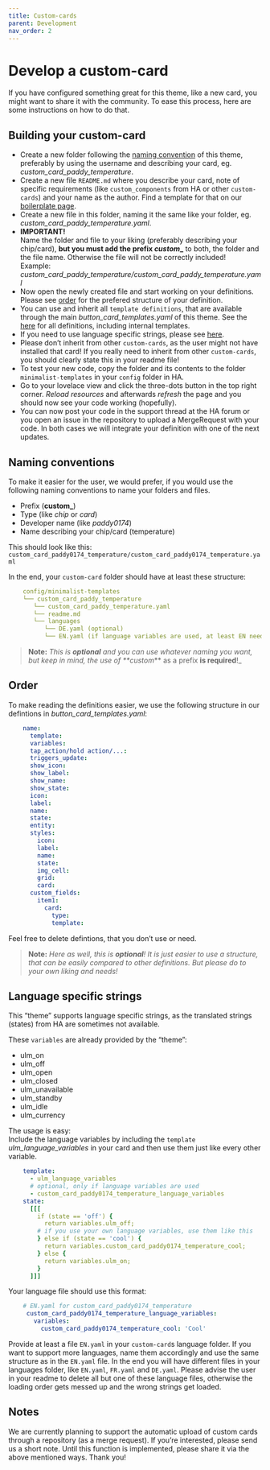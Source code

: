 ```yaml
---
title: Custom-cards
parent: Development
nav_order: 2
---
```

# [](#develop-a-custom-card)Develop a custom-card

If you have configured something great for this theme, like a new card, you might want to share it with the community. To ease this process, here are some instructions on how to do that.

## [](#building-your-custom-card)Building your custom-card

*   Create a new folder following the [naming convention](#naming-conventions) of this theme, preferably by using the username and describing your card, eg. _custom_card_paddy_temperature_.
*   Create a new file `README.md` where you describe your card, note of specific requirements (like `custom_components` from HA or other `custom-cards`) and your name as the author. Find a template for that on our [boilerplate page](/development/boilerplate#readme).
*   Create a new file in this folder, naming it the same like your folder, eg. _custom_card_paddy_temperature.yaml_.
*   **IMPORTANT!**  
    Name the folder and file to your liking (preferably describing your chip/card), **but you must add the prefix _custom__** to both, the folder and the file name. Otherwise the file will not be correctly included!  
    Example: _custom_card_paddy_temperature/custom_card_paddy_temperature.yaml_
*   Now open the newly created file and start working on your definitions. Please see [order](#order) for the prefered structure of your definition.
*   You can use and inherit all `template definitions`, that are available through the main _button_card_templates.yaml_ of this theme. See the [here](/development/list_templates) for all definitions, including internal templates.
*   If you need to use language specific strings, please see [here](#language-specific-strings).
*   Please don’t inherit from other `custom-cards`, as the user might not have installed that card! If you really need to inherit from other `custom-cards`, you should clearly state this in your readme file!
*   To test your new code, copy the folder and its contents to the folder `minimalist-templates` in your `config` folder in HA.
*   Go to your lovelace view and click the three-dots button in the top right corner. _Reload resources_ and afterwards _refresh_ the page and you should now see your code working (hopefully).
*   You can now post your code in the support thread at the HA forum or you open an issue in the repository to upload a MergeRequest with your code. In both cases we will integrate your definition with one of the next updates.

## [](#naming-conventions)Naming conventions

To make it easier for the user, we would prefer, if you would use the following naming conventions to name your folders and files.

*   Prefix (**custom_**)
*   Type (like _chip_ or _card_)
*   Developer name (like _paddy0174_)
*   Name describing your chip/card (temperature)

This should look like this:  
`custom_card_paddy0174_temperature/custom_card_paddy0174_temperature.yaml`

In the end, your `custom-card` folder should have at least these structure:

```yaml
    config/minimalist-templates
    └── custom_card_paddy_temperature
       └── custom_card_paddy_temperature.yaml
       └── readme.md
       └── languages
          └── DE.yaml (optional)
          └── EN.yaml (if language variables are used, at least EN needs to be provided)
```

> **Note:** _This is **optional** and you can use whatever naming you want, but keep in mind, the use of **custom_** as a prefix **is required**!_

## [](#order)Order

To make reading the definitions easier, we use the following structure in our defintions in _button_card_templates.yaml_:

```yaml
    name:
      template:
      variables:
      tap_action/hold action/...:
      triggers_update:
      show_icon:
      show_label:
      show_name:
      show_state:
      icon:
      label:
      name:
      state:
      entity:
      styles:
        icon:
        label:
        name:
        state:
        img_cell:
        grid:
        card:
      custom_fields:
        item1:
          card:
            type:
            template:
```

Feel free to delete defintions, that you don’t use or need.

> **Note:** _Here as well, this is **optional**! It is just easier to use a structure, that can be easily compared to other definitions. But please do to your own liking and needs!_

## [](#language-specific-strings)Language specific strings

This “theme” supports language specific strings, as the translated strings (states) from HA are sometimes not available.

These `variables` are already provided by the “theme”:

*   ulm_on
*   ulm_off
*   ulm_open
*   ulm_closed
*   ulm_unavailable
*   ulm_standby
*   ulm_idle
*   ulm_currency

The usage is easy:  
Include the language variables by including the `template` _ulm_language_variables_ in your card and then use them just like every other variable.

```yaml
    template:
      - ulm_language_variables
      # optional, only if language variables are used
      - custom_card_paddy0174_temperature_language_variables 
    state:
      [[[
        if (state == 'off') {
          return variables.ulm_off;
        # if you use your own language variables, use them like this
        } else if (state == 'cool') {
          return variables.custom_card_paddy0174_temperature_cool;
        } else {
          return variables.ulm_on;
        }
      ]]]
```

Your language file should use this format:

```yaml
    # EN.yaml for custom_card_paddy0174_temperature
     custom_card_paddy0174_temperature_language_variables:
       variables:
         custom_card_paddy0174_temperature_cool: 'Cool'
```

Provide at least a file `EN.yaml` in your `custom-card`s language folder. If you want to support more languages, name them accordingly and use the same structure as in the `EN.yaml` file. In the end you will have different files in your languages folder, like `EN.yaml`, `FR.yaml` and `DE.yaml`. Please advise the user in your readme to delete all but one of these language files, otherwise the loading order gets messed up and the wrong strings get loaded.

## [](#notes)Notes

We are currently planning to support the automatic upload of custom cards through a repository (as a merge request). If you’re interested, please send us a short note. Until this function is implemented, please share it via the above mentioned ways. Thank you!